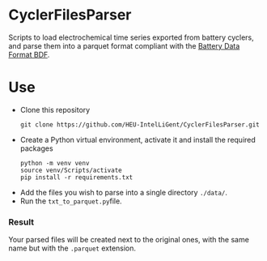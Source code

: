 # CyclerFilesParser
Scripts to load electrochemical time series exported from battery cyclers, and parse them into a parquet format compliant with the [Battery Data Format BDF](https://github.com/battery-data-alliance/battery-data-format).

# Use
* Clone this repository
  ```
  git clone https://github.com/HEU-IntelLiGent/CyclerFilesParser.git
  ```
* Create a Python virtual environment, activate it and install the required packages
    ```
    python -m venv venv
    source venv/Scripts/activate
    pip install -r requirements.txt
    ```
* Add the files you wish to parse into a single directory `./data/`.
* Run the `txt_to_parquet.py`file.

### Result
Your parsed files will be created next to the original ones, with the same name but with the `.parquet` extension. 
